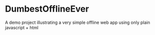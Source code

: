 # DumbestOfflineEver
A demo project illustrating a very simple offline web app using only plain javascript + html
